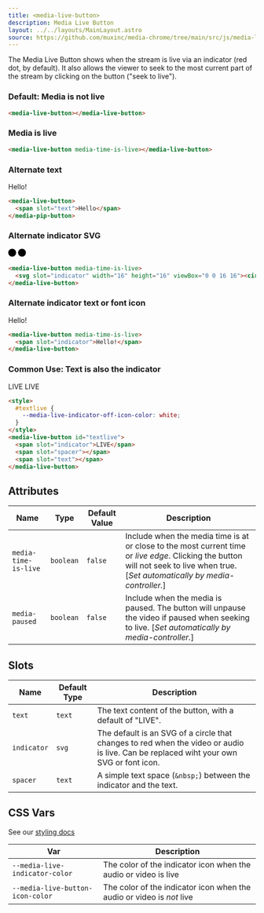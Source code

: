```yaml
---
title: <media-live-button>
description: Media Live Button
layout: ../../layouts/MainLayout.astro
source: https://github.com/muxinc/media-chrome/tree/main/src/js/media-live-button.js
---
```


The Media Live Button shows when the stream is live via an indicator (red dot, by default). It also allows the viewer to seek to the most current part of the stream by clicking on the button ("seek to live").

<h3>Default: Media is not live</h3>

<media-live-button></media-live-button>

```html
<media-live-button></media-live-button>
```

<h3>Media is live</h3>

<media-live-button media-time-is-live></media-live-button>

```html
<media-live-button media-time-is-live></media-live-button>
```

<h3>Alternate text</h3>

<media-live-button media-time-is-live>
  <span slot="text">Hello!</span>
</media-live-button>

```html
<media-live-button>
  <span slot="text">Hello</span>
</media-pip-button>
```

<h3>Alternate indicator SVG</h3>

<media-live-button>
  <svg slot="indicator" width="16" height="16" viewBox="0 0 16 16"><circle cx="8" cy="8" r="8"></circle></svg>
</media-live-button>
<media-live-button media-time-is-live>
  <svg slot="indicator" width="16" height="16" viewBox="0 0 16 16"><circle cx="8" cy="8" r="8"></circle></svg>
</media-live-button>

```html
<media-live-button media-time-is-live>
  <svg slot="indicator" width="16" height="16" viewBox="0 0 16 16"><circle cx="8" cy="8" r="8"></circle></svg>
</media-live-button>
```

<h3>Alternate indicator text or font icon</h3>

<media-live-button media-time-is-live>
  <span slot="indicator">Hello!</span>
</media-live-button>

```html
<media-live-button media-time-is-live>
  <span slot="indicator">Hello!</span>
</media-live-button>
```

<h3>Common Use: Text is also the indicator</h3>

<style>
  #textlive {
    --media-live-indicator-off-icon-color: white;
  }
</style>
<media-live-button id="textlive">
  <span slot="indicator">LIVE</span>
  <span slot="spacer"></span>
  <span slot="text"></span>
</media-live-button>
<media-live-button id="textlive" media-time-is-live>
  <span slot="indicator">LIVE</span>
  <span slot="spacer"></span>
  <span slot="text"></span>
</media-live-button>

```html
<style>
  #textlive {
    --media-live-indicator-off-icon-color: white;
  }
</style>
<media-live-button id="textlive">
  <span slot="indicator">LIVE</span>
  <span slot="spacer"></span>
  <span slot="text"></span>
</media-live-button>
```

## Attributes

| Name            | Type      | Default Value | Description |
| --------------- | --------- | ------------- | ----------- |
| `media-time-is-live` | `boolean` | `false`| Include when the media time is at or close to the most current time or _live edge_. Clicking the button will not seek to live when true. [_Set automatically by media-controller._] |
| `media-paused` | `boolean` | `false`| Include when the media is paused. The button will unpause the video if paused when seeking to live. [_Set automatically by media-controller._] |

## Slots

| Name    | Default Type | Description |
| ------- | ------------ | ----------- |
| `text` | `text` | The text content of the button, with a default of "LIVE". |
| `indicator`  | `svg` | The default is an SVG of a circle that changes to red when the video or audio is live. Can be replaced wiht your own SVG or font icon. |
| `spacer`  | `text` | A simple text space (`&nbsp;`) between the indicator and the text. |

## CSS Vars

See our [styling docs](./styling#Buttons)

| Var    | Description |
| ------ | ----------- |
| `--media-live-indicator-color` | The color of the indicator icon when the audio or video is live  |
| `--media-live-button-icon-color` | The color of the indicator icon when the audio or video is *not* live  |
